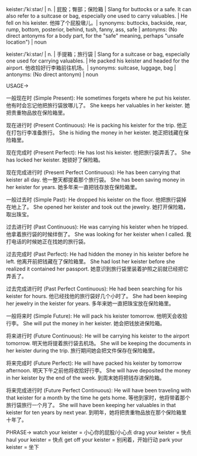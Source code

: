 keister:/ˈkiːstər/ | n. | 屁股；臀部；保险箱 |  Slang for buttocks or a safe. It can also refer to a suitcase or bag, especially one used to carry valuables. | He fell on his keister. 他摔了个屁股墩儿。| synonyms: buttocks, backside, rear, rump, bottom, posterior, behind, tush, fanny, ass, safe | antonyms:  (No direct antonyms for a body part, for the "safe" meaning, perhaps "unsafe location") | noun

keister:/ˈkiːstər/ | n. | 手提箱；旅行袋 | Slang for a suitcase or bag, especially one used for carrying valuables. | He packed his keister and headed for the airport. 他收拾好行李箱前往机场。| synonyms: suitcase, luggage, bag | antonyms: (No direct antonym) | noun


USAGE->

一般现在时 (Simple Present):
He sometimes forgets where he put his keister. 他有时会忘记他把旅行袋放哪儿了。
She keeps her valuables in her keister. 她把贵重物品放在保险箱里。


现在进行时 (Present Continuous):
He is packing his keister for the trip. 他正在打包行李准备旅行。
She is hiding the money in her keister. 她正把钱藏在保险箱里。


现在完成时 (Present Perfect):
He has lost his keister. 他把旅行袋弄丢了。
She has locked her keister. 她锁好了保险箱。


现在完成进行时 (Present Perfect Continuous):
He has been carrying that keister all day. 他一整天都提着那个旅行袋。
She has been saving money in her keister for years. 她多年来一直把钱存放在保险箱里。


一般过去时 (Simple Past):
He dropped his keister on the floor. 他把旅行袋掉在地上了。
She opened her keister and took out the jewelry. 她打开保险箱，取出珠宝。


过去进行时 (Past Continuous):
He was carrying his keister when he tripped. 他拿着旅行袋的时候绊倒了。
She was looking for her keister when I called. 我打电话的时候她正在找她的旅行袋。


过去完成时 (Past Perfect):
He had hidden the money in his keister before he left. 他离开前把钱藏在了保险箱里。
She had lost her keister before she realized it contained her passport. 她意识到旅行袋里装着护照之前就已经把它弄丢了。


过去完成进行时 (Past Perfect Continuous):
He had been searching for his keister for hours. 他已经找他的旅行袋好几个小时了。
She had been keeping her jewelry in the keister for years. 多年来她一直把珠宝放在保险箱里。


一般将来时 (Simple Future):
He will pack his keister tomorrow. 他明天会收拾行李。
She will put the money in her keister. 她会把钱放进保险箱。


将来进行时 (Future Continuous):
He will be carrying his keister to the airport tomorrow. 明天他将提着旅行袋去机场。
She will be keeping the documents in her keister during the trip. 旅行期间她会把文件保存在保险箱里。


将来完成时 (Future Perfect):
He will have packed his keister by tomorrow afternoon. 明天下午之前他将收拾好行李。
She will have deposited the money in her keister by the end of the week. 到周末她将把钱存进保险箱。


将来完成进行时 (Future Perfect Continuous):
He will have been traveling with that keister for a month by the time he gets home. 等他到家时，他将带着那个旅行袋旅行一个月了。
She will have been keeping her valuables in that keister for ten years by next year. 到明年，她将把贵重物品放在那个保险箱里十年了。


PHRASE->
watch your keister = 小心你的屁股/小心点
drag your keister = 快点
haul your keister = 快点
get off your keister =  别闲着，开始行动
park your keister = 坐下
